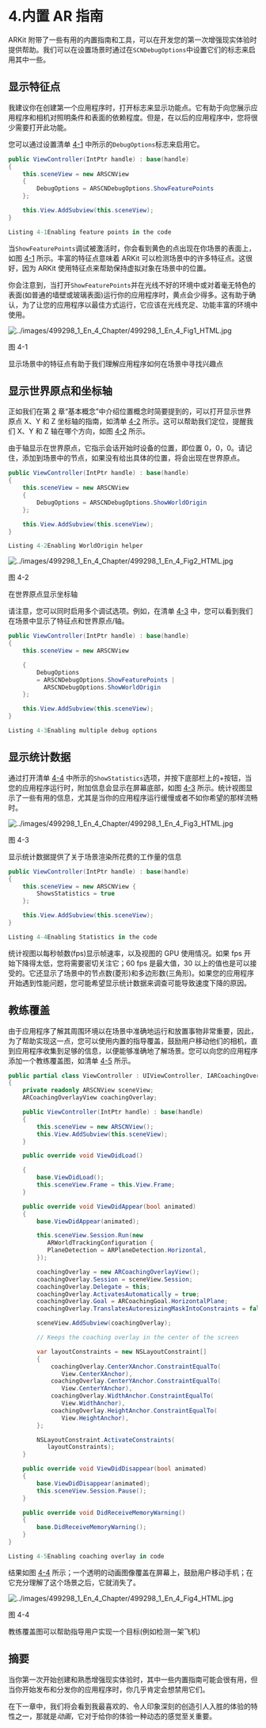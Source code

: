 # 4.内置 AR 指南

ARKit 附带了一些有用的内置指南和工具，可以在开发您的第一次增强现实体验时提供帮助。我们可以在设置场景时通过在`SCNDebugOptions`中设置它们的标志来启用其中一些。

## 显示特征点

我建议你在创建第一个应用程序时，打开标志来显示功能点。它有助于向您展示应用程序和相机对照明条件和表面的依赖程度。但是，在以后的应用程序中，您将很少需要打开此功能。

您可以通过设置清单 [4-1](#PC1) 中所示的`DebugOptions`标志来启用它。

```cs
public ViewController(IntPtr handle) : base(handle)
{
    this.sceneView = new ARSCNView
    {
        DebugOptions = ARSCNDebugOptions.ShowFeaturePoints
    };

    this.View.AddSubview(this.sceneView);
}

Listing 4-1Enabling feature points in the code

```

当`ShowFeaturePoints`调试被激活时，你会看到黄色的点出现在你场景的表面上，如图 [4-1](#Fig1) 所示。丰富的特征点意味着 ARKit 可以检测场景中的许多特征点。这很好，因为 ARKit 使用特征点来帮助保持虚拟对象在场景中的位置。

你会注意到，当打开`ShowFeaturePoints`并在光线不好的环境中或对着毫无特色的表面(如普通的墙壁或玻璃表面)运行你的应用程序时，黄点会少得多。这有助于确认，为了让您的应用程序以最佳方式运行，它应该在光线充足、功能丰富的环境中使用。

![../images/499298_1_En_4_Chapter/499298_1_En_4_Fig1_HTML.jpg](../images/499298_1_En_4_Chapter/499298_1_En_4_Fig1_HTML.jpg)

图 4-1

显示场景中的特征点有助于我们理解应用程序如何在场景中寻找兴趣点

## 显示世界原点和坐标轴

正如我们在第 [2](02.html) 章“基本概念”中介绍位置概念时简要提到的，可以打开显示世界原点 X、Y 和 Z 坐标轴的指南，如清单 [4-2](#PC2) 所示。这可以帮助我们定位，提醒我们 X、Y 和 Z 轴在哪个方向，如图 [4-2](#Fig4) 所示。

由于轴显示在世界原点，它指示会话开始时设备的位置，即位置 0，0，0。请记住，添加到场景中的节点，如果没有给出具体的位置，将会出现在世界原点。

```cs
public ViewController(IntPtr handle) : base(handle)
{
    this.sceneView = new ARSCNView
    {
        DebugOptions = ARSCNDebugOptions.ShowWorldOrigin
    };

    this.View.AddSubview(this.sceneView);
}

Listing 4-2Enabling WorldOrigin helper

```

![../images/499298_1_En_4_Chapter/499298_1_En_4_Fig2_HTML.jpg](../images/499298_1_En_4_Chapter/499298_1_En_4_Fig2_HTML.jpg)

图 4-2

在世界原点显示坐标轴

请注意，您可以同时启用多个调试选项。例如，在清单 [4-3](#PC3) 中，您可以看到我们在场景中显示了特征点和世界原点/轴。

```cs
public ViewController(IntPtr handle) : base(handle)
{
    this.sceneView = new ARSCNView

    {
        DebugOptions
        = ARSCNDebugOptions.ShowFeaturePoints |
          ARSCNDebugOptions.ShowWorldOrigin
    };

    this.View.AddSubview(this.sceneView);
}

Listing 4-3Enabling multiple debug options

```

## 显示统计数据

通过打开清单 [4-4](#PC4) 中所示的`ShowStatistics`选项，并按下底部栏上的+按钮，当您的应用程序运行时，附加信息会显示在屏幕底部，如图 [4-3](#Fig3) 所示。统计视图显示了一些有用的信息，尤其是当你的应用程序运行缓慢或者不如你希望的那样流畅时。

![../images/499298_1_En_4_Chapter/499298_1_En_4_Fig3_HTML.jpg](../images/499298_1_En_4_Chapter/499298_1_En_4_Fig3_HTML.jpg)

图 4-3

显示统计数据提供了关于场景渲染所花费的工作量的信息

```cs
public ViewController(IntPtr handle) : base(handle)
{
    this.sceneView = new ARSCNView {
        ShowsStatistics = true
    };

    this.View.AddSubview(this.sceneView);
}

Listing 4-4Enabling Statistics in the code

```

统计视图以每秒帧数(fps)显示帧速率，以及视图的 GPU 使用情况。如果 fps 开始下降得太低，您将需要密切关注它；60 fps 是最大值，30 以上的值也是可以接受的。它还显示了场景中的节点数(菱形)和多边形数(三角形)。如果您的应用程序开始遇到性能问题，您可能希望显示统计数据来调查可能导致速度下降的原因。

## 教练覆盖

由于应用程序了解其周围环境以在场景中准确地运行和放置事物非常重要，因此，为了帮助实现这一点，您可以使用内置的指导覆盖，鼓励用户移动他们的相机，直到应用程序收集到足够的信息，以便能够准确地了解场景。您可以向您的应用程序添加一个教练覆盖图，如清单 [4-5](#PC5) 所示。

```cs
public partial class ViewController : UIViewController, IARCoachingOverlayViewDelegate
{
    private readonly ARSCNView sceneView;
    ARCoachingOverlayView coachingOverlay;

    public ViewController(IntPtr handle) : base(handle)
    {
        this.sceneView = new ARSCNView();
        this.View.AddSubview(this.sceneView);
    }

    public override void ViewDidLoad()

    {
        base.ViewDidLoad();
        this.sceneView.Frame = this.View.Frame;
    }

    public override void ViewDidAppear(bool animated)
    {
        base.ViewDidAppear(animated);

        this.sceneView.Session.Run(new
           ARWorldTrackingConfiguration {
           PlaneDetection = ARPlaneDetection.Horizontal,
        });

        coachingOverlay = new ARCoachingOverlayView();
        coachingOverlay.Session = sceneView.Session;
        coachingOverlay.Delegate = this;
        coachingOverlay.ActivatesAutomatically = true;
        coachingOverlay.Goal = ARCoachingGoal.HorizontalPlane;
        coachingOverlay.TranslatesAutoresizingMaskIntoConstraints = false;

        sceneView.AddSubview(coachingOverlay);

        // Keeps the coaching overlay in the center of the screen

        var layoutConstraints = new NSLayoutConstraint[]
        {
            coachingOverlay.CenterXAnchor.ConstraintEqualTo(
               View.CenterXAnchor),
            coachingOverlay.CenterYAnchor.ConstraintEqualTo(
               View.CenterYAnchor),
            coachingOverlay.WidthAnchor.ConstraintEqualTo(
               View.WidthAnchor),
            coachingOverlay.HeightAnchor.ConstraintEqualTo(
               View.HeightAnchor),
        };

        NSLayoutConstraint.ActivateConstraints(
           layoutConstraints);
    }

    public override void ViewDidDisappear(bool animated)
    {
        base.ViewDidDisappear(animated);
        this.sceneView.Session.Pause();
    }

    public override void DidReceiveMemoryWarning()
    {
        base.DidReceiveMemoryWarning();
    }
}

Listing 4-5Enabling coaching overlay in code

```

结果如图 [4-4](#Fig4) 所示；一个透明的动画图像覆盖在屏幕上，鼓励用户移动手机；在它充分理解了这个场景之后，它就消失了。

![../images/499298_1_En_4_Chapter/499298_1_En_4_Fig4_HTML.jpg](../images/499298_1_En_4_Chapter/499298_1_En_4_Fig4_HTML.jpg)

图 4-4

教练覆盖图可以帮助指导用户实现一个目标(例如检测一架飞机)

## 摘要

当你第一次开始创建和熟悉增强现实体验时，其中一些内置指南可能会很有用，但当你开始发布和分发你的应用程序时，你几乎肯定会想禁用它们。

在下一章中，我们将会看到我最喜欢的、令人印象深刻的创造引人入胜的体验的特性之一，那就是*动画*，它对于给你的体验一种动态的感觉至关重要。